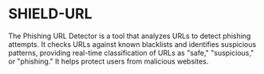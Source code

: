 # SHIELD-URL
The Phishing URL Detector is a tool that analyzes URLs to detect phishing attempts. It checks URLs against known blacklists and identifies suspicious patterns, providing real-time classification of URLs as "safe," "suspicious," or "phishing." It helps protect users from malicious websites.
